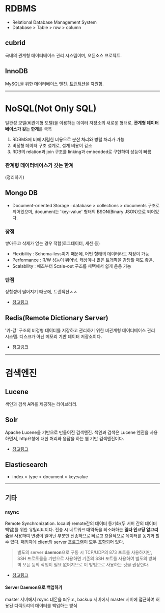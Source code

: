 # RDBMS
* Relational Database Management System
* Database > Table > row > column

## cubrid
국내의 관계형 데이터베이스 관리 시스템이며, 오픈소스 프로젝트.

## InnoDB
MySQL을 위한 데이터베이스 엔진. [트랜잭션](http://egloos.zum.com/springmvc/v/495798)을 지원함.

*** 

# NoSQL(Not Only SQL) 
일관성 모델(비관계형 모델)을 이용하는 데이터 저장소의 새로운 형태로, **관계형 데이터베이스가 갖는 한계**를 극복

1. RDBMS에 비해 저렴한 비용으로 분산 처리와 병렬 처리가 가능
2. 비정형 데이터 구조 설계로, 설계 비용이 감소
3. RDB의 relation과 join 구조를 linking과 embedded로 구현하여 성능이 빠름

### 관계형 데이터베이스가 갖는 한계
(정리하기)

## Mongo DB
* Document-oriented Storage : database > collections > documents 구조로 되어있으며, document는 'key-value' 형태의 BSON(Binary JSON)으로 되어있다.

### 장점
쌓아두고 삭제가 없는 경우 적합(로그데이터, 세션 등)
* Flexibility : Schema-less이기 때문에, 어떤 형태의 데이터라도 저장이 가능
* Performance : R/W 성능이 뛰어남. 캐싱이나 많은 트래픽을 감당할 때도 좋음.
* Scalability : 애초부터 Scale-out 구조를 채택해서 쉽게 운용 가능

### 단점
정합성이 떨어지기 때문에, 트랜잭션ㅅㅅ
* [참고링크](http://sjh836.tistory.com/98)

## Redis(Remote Dictionary Server)
'키-값' 구조의 비정형 데이터를 저장하고 관리하기 위한 비관계형 데이터베이스 관리 시스템. 디스크가 아닌 메모리 기반 데이터 저장소이다.
* [참고링크](http://codingmania.tistory.com/18)

***

# 검색엔진

## Lucene
색인과 검색 API를 제공하는 라이브러리.

## Solr
Apache Lucene을 기반으로 만들어진 검색엔진. 색인과 검색은 Lucene 엔진을 사용하면서, http요청에 대한 처리와 응답을 하는 웹 기반 검색엔진이다.

* [참고링크](https://gs.saro.me/dev?tn=406)

## Elasticsearch
* index > type > document > key:value

***

## 기타

### rsync
Remote Synchronization. local과 remote간의 데이터 동기화(두 서버 간의 데이터 백업)를 위한 유틸리티이다. 전송 시 네트워크 대역폭을 최소화하는 **델타 인코딩 알고리즘**을 사용하여 변경이 일어난 부분만 전송하므로 빠르고 효율적으로 데이터를 동기화 할 수 있다. 패키지에 client와 server 프로그램이 모두 포함되어 있다. 

> 별도의 server **daemon**으로 구동 시 TCP/UDP의 873 포트를 사용하지만, SSH 프로토콜을 기반으로 사용하면 기존의 SSH 포트를 사용하여 별도의 방화벽 오픈 등의 작업이 필요 없어지므로 이 방법으로 사용하는 것을 권장한다. 

* [참고링크](https://www.lesstif.com/display/1STB/rsync)

#### Server Daemon으로 백업하기
master 서버에서 rsync 데몬을 띄우고, backup 서버에서 master 서버에 접근하여 허용된 디렉토리의 데이터를 백업하는 방식

